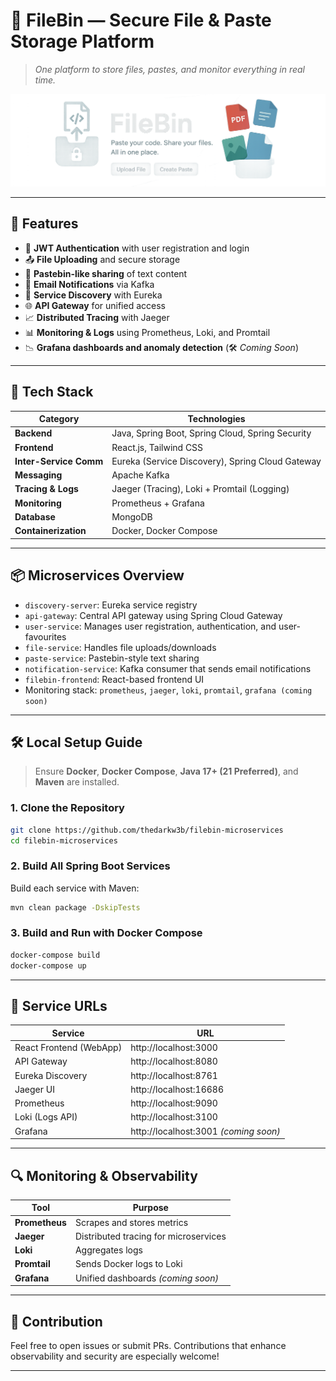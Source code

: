 # 📁 FileBin — Secure File & Paste Storage Platform

> _One platform to store files, pastes, and monitor everything in real time._

![FileBin Banner](./assets/banner.png)

---

## 🚀 Features

- 🔐 **JWT Authentication** with user registration and login
- 📤 **File Uploading** and secure storage
- 📝 **Pastebin-like sharing** of text content
- 📧 **Email Notifications** via Kafka
- 📡 **Service Discovery** with Eureka
- 🌐 **API Gateway** for unified access
- 📈 **Distributed Tracing** with Jaeger
- 📊 **Monitoring & Logs** using Prometheus, Loki, and Promtail
- 📉 **Grafana dashboards and anomaly detection** (🛠️ *Coming Soon*)

---

## 🧰 Tech Stack

| Category               | Technologies                                                                 |
|------------------------|-------------------------------------------------------------------------------|
| **Backend**            | Java, Spring Boot, Spring Cloud, Spring Security                             |
| **Frontend**           | React.js, Tailwind CSS                                                        |
| **Inter-Service Comm** | Eureka (Service Discovery), Spring Cloud Gateway                             |
| **Messaging**          | Apache Kafka                                                                 |
| **Tracing & Logs**     | Jaeger (Tracing), Loki + Promtail (Logging)                                  |
| **Monitoring**         | Prometheus + Grafana                                                         |
| **Database**           | MongoDB                                                                      |
| **Containerization**   | Docker, Docker Compose                                                        |

---

## 📦 Microservices Overview

- `discovery-server`: Eureka service registry
- `api-gateway`: Central API gateway using Spring Cloud Gateway
- `user-service`: Manages user registration, authentication, and user-favourites
- `file-service`: Handles file uploads/downloads
- `paste-service`: Pastebin-style text sharing
- `notification-service`: Kafka consumer that sends email notifications
- `filebin-frontend`: React-based frontend UI
- Monitoring stack: `prometheus`, `jaeger`, `loki`, `promtail`, `grafana (coming soon)`

---

## 🛠️ Local Setup Guide

> Ensure **Docker**, **Docker Compose**, **Java 17+ (21 Preferred)**, and **Maven** are installed.

### 1. Clone the Repository
```bash
git clone https://github.com/thedarkw3b/filebin-microservices
cd filebin-microservices
```

### 2. Build All Spring Boot Services
Build each service with Maven:
```bash
mvn clean package -DskipTests
```

### 3. Build and Run with Docker Compose
```bash
docker-compose build
docker-compose up
```

---

## 📡 Service URLs

| Service                 | URL                      |
|-------------------------|---------------------------|
| React Frontend (WebApp) | http://localhost:3000     |
| API Gateway             | http://localhost:8080     |
| Eureka Discovery        | http://localhost:8761     |
| Jaeger UI               | http://localhost:16686    |
| Prometheus              | http://localhost:9090     |
| Loki (Logs API)         | http://localhost:3100     |
| Grafana                 | http://localhost:3001 *(coming soon)* |

---

## 🔍 Monitoring & Observability

| Tool        | Purpose                        |
|-------------|--------------------------------|
| **Prometheus** | Scrapes and stores metrics |
| **Jaeger**     | Distributed tracing for microservices |
| **Loki**       | Aggregates logs |
| **Promtail**   | Sends Docker logs to Loki |
| **Grafana**    | Unified dashboards *(coming soon)* |

---

## 🙌 Contribution

Feel free to open issues or submit PRs. Contributions that enhance observability and security are especially welcome!

---

